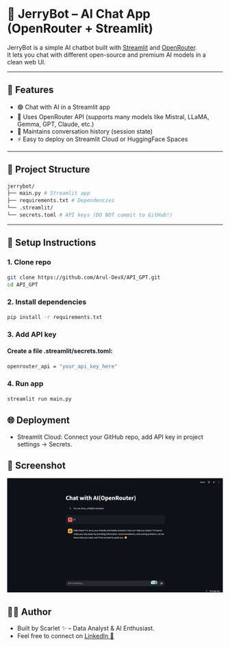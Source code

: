 # 🤖 JerryBot – AI Chat App (OpenRouter + Streamlit)

JerryBot is a simple AI chatbot built with [Streamlit](https://streamlit.io/) and [OpenRouter](https://openrouter.ai).  
It lets you chat with different open-source and premium AI models in a clean web UI.

---

## 🚀 Features
- 🟢 Chat with AI in a Streamlit app
- 🧠 Uses OpenRouter API (supports many models like Mistral, LLaMA, Gemma, GPT, Claude, etc.)
- 💾 Maintains conversation history (session state)
- ⚡ Easy to deploy on Streamlit Cloud or HuggingFace Spaces

---

## 📂 Project Structure
```bash
jerrybot/
├── main.py # Streamlit app
├── requirements.txt # Dependencies
└── .streamlit/
└── secrets.toml # API keys (DO NOT commit to GitHub!)
```
---

## 🔑 Setup Instructions

### 1. Clone repo
  ```bash
  git clone https://github.com/Arul-DevX/API_GPT.git
  cd API_GPT
  ```
### 2. Install dependencies
  ```bash
  pip install -r requirements.txt
  ```
### 3. Add API key
#### Create a file .streamlit/secrets.toml:
  ```bash
  openrouter_api = "your_api_key_here"
  ```
### 4. Run app
  ```bash
  streamlit run main.py
  ```
## 🌐 Deployment
- Streamlit Cloud: Connect your GitHub repo, add API key in project settings → Secrets.

## 📸 Screenshot

![Demo Screenshot](https://raw.githubusercontent.com/Arul-DevX/API_GPT/main/Screenshot%202025-08-18%20205244.png)



## 👨‍💻 Author
- Built by Scarlet ✨ – Data Analyst & AI Enthusiast.
- Feel free to connect on [LinkedIn 🚀](linkedin.com/in/arulraman)

